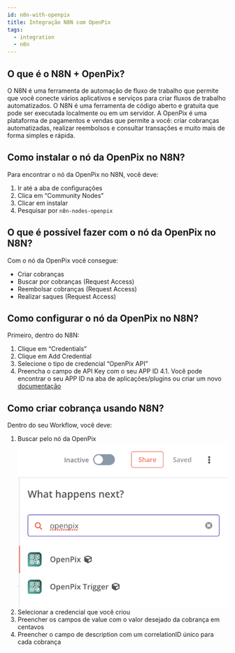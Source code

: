 ```yaml
---
id: n8n-with-openpix
title: Integração N8N com OpenPix
tags:
  - integration
  - n8n
---
```


## O que é o N8N + OpenPix?

O N8N é uma ferramenta de automação de fluxo de trabalho que permite que você conecte vários aplicativos e serviços para criar fluxos de trabalho automatizados. O N8N é uma ferramenta de código aberto e gratuita que pode ser executada localmente ou em um servidor.
A OpenPix é uma plataforma de pagamentos e vendas que permite a você: criar cobranças automatizadas, realizar reembolsos e consultar transações e muito mais de forma simples e rápida.

## Como instalar o nó da OpenPix no N8N?

Para encontrar o nó da OpenPix no N8N, você deve:

1. Ir até a aba de configurações
2. Clica em “Community Nodes”
3. Clicar em instalar
4. Pesquisar por `n8n-nodes-openpix`

## O que é possível fazer com o nó da OpenPix no N8N?

Com o nó da OpenPix você consegue:

- Criar cobranças
- Buscar por cobranças (Request Access)
- Reembolsar cobranças (Request Access)
- Realizar saques (Request Access)

## Como configurar o nó da OpenPix no N8N?

Primeiro, dentro do N8N:

1. Clique em “Credentials”
2. Clique em Add Credential
3. Selecione o tipo de credencial “OpenPix API”
4. Preencha o campo de API Key com o seu APP ID
   4.1. Você pode encontrar o seu APP ID na aba de aplicações/plugins ou criar um novo [documentação](../apis/api-getting-started)

## Como criar cobrança usando N8N?

Dentro do seu Workflow, você deve:

1. Buscar pelo nó da OpenPix
   ![OpenPix nodes](./__assets__/select-openpix-nodes.png)
2. Selecionar a credencial que você criou
3. Preencher os campos de value com o valor desejado da cobrança em centavos
4. Preencher o campo de description com um correlationID único para cada cobrança
